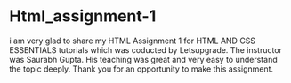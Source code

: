 # Html_assignment-1
i am very glad to share my HTML Assignment 1 for HTML AND CSS ESSENTIALS tutorials which was coducted by Letsupgrade.
The instructor was Saurabh Gupta. His teaching was great and very easy to understand the topic deeply.
Thank you for an opportunity to make this assignment.
